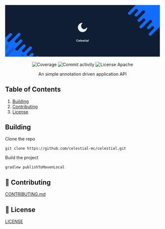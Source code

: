 <img src="./img/banner.png">

<p align="center">
    <img src="https://img.shields.io/codecov/c/github/celestial-mc/celestial?label=Coverage&style=flat-square&color=126DFF&labelColor=101E33" alt="Coverage">
    <img src="https://img.shields.io/github/commit-activity/m/celestial-mc/celestial?label=Commits&style=flat-square&color=126DFF&labelColor=101E33" alt="Commit activity">
    <img src="https://img.shields.io/github/license/celestial-mc/celestial?label=License&style=flat-square&color=126DFF&labelColor=101E33" alt="License Apache">
</p>

<p align="center">An simple annotation driven application API</p>

## Table of Contents

1. [Building](#building)
2. [Contributing](#-contributing)
3. [License](#-license)

## Building

Clone the repo
```shell
git clone https://github.com/celestial-mc/celestial.git
```

Build the project
```shell
gradlew publishToMavenLocal
```

## 🤝 Contributing

[CONTRIBUTING.md](CONTRIBUTING.md)

## 📝 License

[LICENSE](LICENSE)
